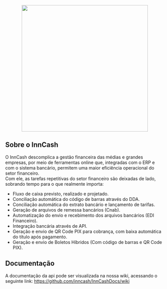 <p align="center"><a href="https://inn.cash/" target="_blank"><img src="https://app.inn.cash/img/inncash-logo.00686525.webp" width="400"></a></p>

## Sobre o InnCash

O InnCash descomplica a gestão financeira das médias e grandes empresas, por meio de ferramentas online que, integradas com o ERP e com o sistema bancário, permitem uma maior eficiência operacional do setor financeiro. <br/> Com ele, as tarefas repetitivas do setor financeiro são deixadas de lado, sobrando tempo para o que realmente importa:

- Fluxo de caixa previsto, realizado e projetado.
- Conciliação automática do código de barras através do DDA.
- Conciliação automática do extrato bancário e lançamento de tarifas.
- Geração de arquivos de remessa bancários (Cnab).
- Automatização do envio e recebimento dos arquivos bancários (EDI Financeiro). 
- Integração bancária através de API.
- Geração e envio de QR Code PIX para cobrança, com baixa automática do título após pagamento.
- Geração e envio de Boletos Híbridos (Com código de barras e QR Code PIX).

## Documentação
A documentação da api pode ser visualizada na nossa wiki, acessando o seguinte link: <a href="https://github.com/inncash/InnCashDocs/wiki" target="_blank">https://github.com/inncash/InnCashDocs/wiki</a>
